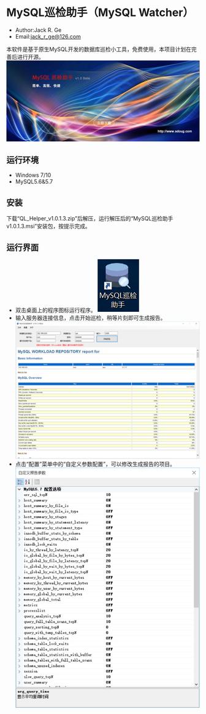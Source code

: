 # MySQL巡检助手（MySQL Watcher）
* Author:Jack R. Ge
* Email:jack_r_ge@126.com

本软件是基于原生MySQL开发的数据库巡检小工具，免费使用，本项目计划在完善后进行开源。
![](banner.jpg)

## 运行环境
* Windows 7/10
* MySQL5.6&5.7

## 安装
下载“QL_Helper_v1.0.1.3.zip”后解压，运行解压后的“MySQL巡检助手v1.0.1.3.msi”安装包，按提示完成。

## 运行界面
* 双击桌面上的程序图标运行程序。
![](icon.png)
* 输入服务器连接信息，点击开始巡检，稍等片刻即可生成报告。
![](MySQL_Watcher-windows.png)
* 点击“配置”菜单中的“自定义参数配置”，可以修改生成报告的项目。
![](Config.png)
